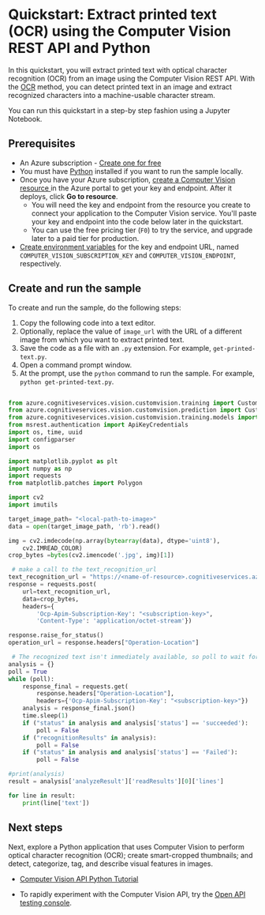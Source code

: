 
# Quickstart: Extract printed text (OCR) using the Computer Vision REST API and Python

In this quickstart, you will extract printed text with optical character recognition (OCR) from an image using the Computer Vision REST API. With the [OCR](https://westcentralus.dev.cognitive.microsoft.com/docs/services/computer-vision-v3-1-ga/operations/56f91f2e778daf14a499f20d) method, you can detect printed text in an image and extract recognized characters into a machine-usable character stream.

You can run this quickstart in a step-by step fashion using a Jupyter Notebook.


## Prerequisites

* An Azure subscription - [Create one for free](https://azure.microsoft.com/free/cognitive-services/)
* You must have [Python](https://www.python.org/downloads/) installed if you want to run the sample locally.
* Once you have your Azure subscription, <a href="https://portal.azure.com/#create/Microsoft.CognitiveServicesComputerVision"  title="Create a Computer Vision resource"  target="_blank">create a Computer Vision resource <span class="docon docon-navigate-external x-hidden-focus"></span></a> in the Azure portal to get your key and endpoint. After it deploys, click **Go to resource**.
    * You will need the key and endpoint from the resource you create to connect your application to the Computer Vision service. You'll paste your key and endpoint into the code below later in the quickstart.
    * You can use the free pricing tier (`F0`) to try the service, and upgrade later to a paid tier for production.
* [Create environment variables](../../cognitive-services-apis-create-account.md#configure-an-environment-variable-for-authentication) for the key and endpoint URL, named `COMPUTER_VISION_SUBSCRIPTION_KEY` and `COMPUTER_VISION_ENDPOINT`, respectively.

## Create and run the sample

To create and run the sample, do the following steps:

1. Copy the following code into a text editor.
1. Optionally, replace the value of `image_url` with the URL of a different image from which you want to extract printed text.
1. Save the code as a file with an `.py` extension. For example, `get-printed-text.py`.
1. Open a command prompt window.
1. At the prompt, use the `python` command to run the sample. For example, `python get-printed-text.py`.

```python

from azure.cognitiveservices.vision.customvision.training import CustomVisionTrainingClient
from azure.cognitiveservices.vision.customvision.prediction import CustomVisionPredictionClient
from azure.cognitiveservices.vision.customvision.training.models import ImageFileCreateBatch, ImageFileCreateEntry, Region
from msrest.authentication import ApiKeyCredentials
import os, time, uuid
import configparser
import os

import matplotlib.pyplot as plt
import numpy as np
import requests
from matplotlib.patches import Polygon

import cv2
import imutils

target_image_path= "<local-path-to-image>"
data = open(target_image_path, 'rb').read()

img = cv2.imdecode(np.array(bytearray(data), dtype='uint8'), 
    cv2.IMREAD_COLOR)
crop_bytes =bytes(cv2.imencode('.jpg', img)[1])

 # make a call to the text_recognition_url
text_recognition_url = "https://<name-of-resource>.cognitiveservices.azure.com/vision/v3.2/read/analyze"
response = requests.post(
    url=text_recognition_url, 
    data=crop_bytes, 
    headers={
        'Ocp-Apim-Subscription-Key': "<subscription-key>", 
        'Content-Type': 'application/octet-stream'})

response.raise_for_status()
operation_url = response.headers["Operation-Location"]

 # The recognized text isn't immediately available, so poll to wait for completion.
analysis = {}
poll = True
while (poll):
    response_final = requests.get(
        response.headers["Operation-Location"], 
        headers={'Ocp-Apim-Subscription-Key': "<subscription-key>"})
    analysis = response_final.json()
    time.sleep(1)
    if ("status" in analysis and analysis['status'] == 'succeeded'):
        poll = False
    if ("recognitionResults" in analysis):
        poll = False
    if ("status" in analysis and analysis['status'] == 'Failed'):
        poll = False       

#print(analysis)
result = analysis['analyzeResult']['readResults'][0]['lines']

for line in result:
    print(line['text'])
```

## Next steps

Next, explore a Python application that uses Computer Vision to perform optical character recognition (OCR); create smart-cropped thumbnails; and detect, categorize, tag, and describe visual features in images.

* [Computer Vision API Python Tutorial](https://github.com/Microsoft/Cognitive-Vision-Python)

* To rapidly experiment with the Computer Vision API, try the [Open API testing console](https://westcentralus.dev.cognitive.microsoft.com/docs/services/computer-vision-v3-1-ga/operations/56f91f2e778daf14a499f21b/console).
